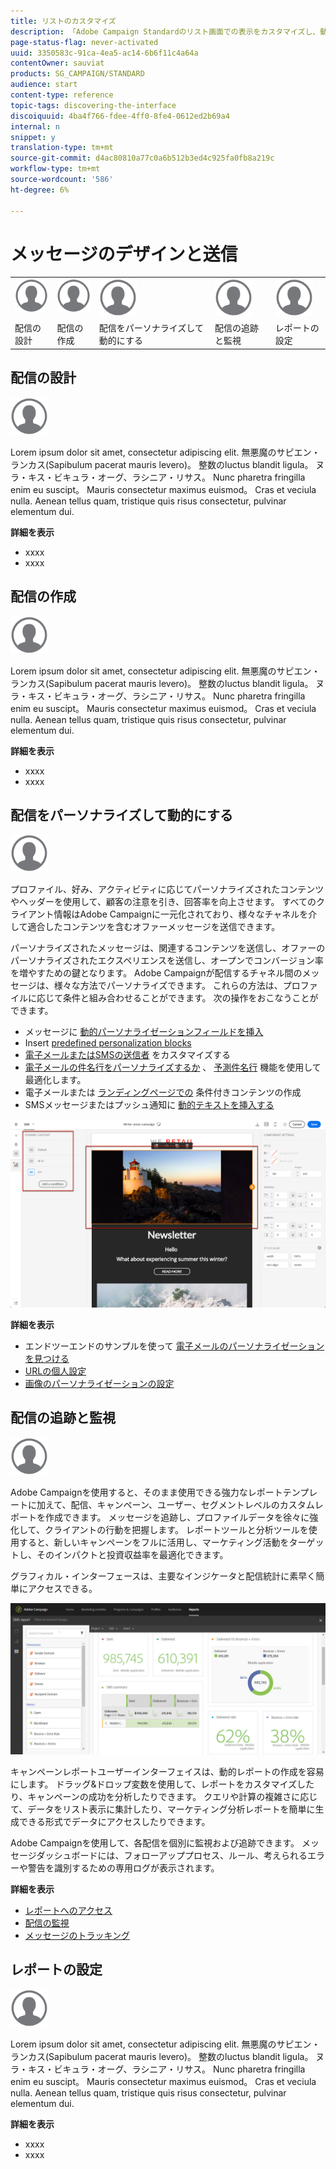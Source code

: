 ```yaml
---
title: リストのカスタマイズ
description: 「Adobe Campaign Standardのリスト画面での表示をカスタマイズし、動作をカスタマイズする方法：要素の並べ替え、フィルタリング、削除または複製を行う方法について説明します。 リスト画面には、1つまたは複数の特定のリソースの要素が表示されます。」
page-status-flag: never-activated
uuid: 3350583c-91ca-4ea5-ac14-6b6f11c4a64a
contentOwner: sauviat
products: SG_CAMPAIGN/STANDARD
audience: start
content-type: reference
topic-tags: discovering-the-interface
discoiquuid: 4ba4f766-fdee-4ff0-8fe4-0612ed2b69a4
internal: n
snippet: y
translation-type: tm+mt
source-git-commit: d4ac80810a77c0a6b512b3ed4c925fa0fb8a219c
workflow-type: tm+mt
source-wordcount: '586'
ht-degree: 6%

---
```



# メッセージのデザインと送信

<table>
<tr>
    <td valign="top">
        <a href="../../start/using/work-with-audiences.md"><img width="60px" alt="conditions" src="assets/icon_profile.svg"/></a>
    </td>
    <td valign="top">
        <a href="../../api/using/creating-a-service.md"><img width="60px" alt="conditions" src="assets/icon_profile.svg"/></a>
    </td>
    <td valign="top">
        <a href="../../api/using/interacting-with-custom-resources.md"><img width="60px" alt="conditions" src="assets/icon_profile.svg"/></a>
    </td>
    <td valign="top">
        <a href="../../api/using/interacting-with-marketing-history.md"><img width="60px" alt="conditions" src="assets/icon_profile.svg"/></a>
    </td>
    <td valign="top">
        <a href="../../api/using/interacting-with-marketing-history.md"><img width="60px" alt="conditions" src="assets/icon_profile.svg"/></a>
    </td>
</tr>
<tr>
<td>配信の設計</td>
<td>配信の作成</td>
<td>配信をパーソナライズして動的にする</td>
<td>配信の追跡と監視</td>
<td>レポートの設定</td>
</tr>
</table>

## 配信の設計

<img width="60px" alt="conditions" src="assets/icon_profile.svg"/>

Lorem ipsum dolor sit amet, consectetur adipiscing elit. 無悪魔のサピエン・ランカス(Sapibulum pacerat mauris levero)。 整数のluctus blandit ligula。 ヌラ・キス・ビキュラ・オーグ、ラシニア・リサス。 Nunc pharetra fringilla enim eu suscipt。 Mauris consectetur maximus euismod。 Cras et veciula nulla. Aenean tellus quam, tristique quis risus consectetur, pulvinar elementum dui.

**詳細を表示**

* xxxx
* xxxx

## 配信の作成

<img width="60px" alt="conditions" src="assets/icon_profile.svg"/>

Lorem ipsum dolor sit amet, consectetur adipiscing elit. 無悪魔のサピエン・ランカス(Sapibulum pacerat mauris levero)。 整数のluctus blandit ligula。 ヌラ・キス・ビキュラ・オーグ、ラシニア・リサス。 Nunc pharetra fringilla enim eu suscipt。 Mauris consectetur maximus euismod。 Cras et veciula nulla. Aenean tellus quam, tristique quis risus consectetur, pulvinar elementum dui.

**詳細を表示**

* xxxx
* xxxx

## 配信をパーソナライズして動的にする

<img width="60px" alt="conditions" src="assets/icon_profile.svg"/>

プロファイル、好み、アクティビティに応じてパーソナライズされたコンテンツやヘッダーを使用して、顧客の注意を引き、回答率を向上させます。 すべてのクライアント情報はAdobe Campaignに一元化されており、様々なチャネルを介して適合したコンテンツを含むオファーメッセージを送信できます。

パーソナライズされたメッセージは、関連するコンテンツを送信し、オファーのパーソナライズされたエクスペリエンスを送信し、オープンでコンバージョン率を増やすための鍵となります。 Adobe Campaignが配信するチャネル間のメッセージは、様々な方法でパーソナライズできます。 これらの方法は、プロファイルに応じて条件と組み合わせることができます。 次の操作をおこなうことができます。

* メッセージに [動的パーソナライゼーションフィールドを挿入](../../designing/using/personalization.md#inserting-a-personalization-field)
* Insert [predefined personalization blocks](../../designing/using/personalization.md#adding-a-content-block)
* [電子メールまたはSMSの送信者](../../designing/using/subject-line.md) をカスタマイズする
* [電子メールの件名行をパーソナライズするか](../../designing/using/subject-line.md) 、 [予測件名行](../../designing/using/subject-line.md#subject-line) 機能を使用して最適化します。
* 電子メールまたは [ランディングページでの](../../designing/using/personalization.md#defining-dynamic-content-in-an-email) 条件付きコンテンツの作成 [](../../channels/using/designing-a-landing-page.md#defining-dynamic-content-in-a-landing-page)
* SMSメッセージまたはプッシュ通知に [動的テキストを挿入する](../../channels/using/defining-dynamic-text.md)

![](assets/delivery_content_43.png)

**詳細を表示**

* エンドツーエンドのサンプルを使って [電子メールのパーソナライゼーションを見つける](../../designing/using/personalization.md#example-email-personalization)
* [URLの個人設定](../../designing/using/personalization.md#personalizing-urls)
* [画像のパーソナライゼーションの設定](../../designing/using/personalization.md#personalizing-an-image-source)

## 配信の追跡と監視

<img width="60px" alt="conditions" src="assets/icon_profile.svg"/>

Adobe Campaignを使用すると、そのまま使用できる強力なレポートテンプレートに加えて、配信、キャンペーン、ユーザー、セグメントレベルのカスタムレポートを作成できます。 メッセージを追跡し、プロファイルデータを徐々に強化して、クライアントの行動を把握します。 レポートツールと分析ツールを使用すると、新しいキャンペーンをフルに活用し、マーケティング活動をターゲットし、そのインパクトと投資収益率を最適化できます。

グラフィカル・インターフェースは、主要なインジケータと配信統計に素早く簡単にアクセスできる。

![](assets/dynamic_report_intro.png)

キャンペーンレポートユーザーインターフェイスは、動的レポートの作成を容易にします。 ドラッグ&amp;ドロップ変数を使用して、レポートをカスタマイズしたり、キャンペーンの成功を分析したりできます。 クエリや計算の複雑さに応じて、データをリスト表示に集計したり、マーケティング分析レポートを簡単に生成できる形式でデータにアクセスしたりできます。

Adobe Campaignを使用して、各配信を個別に監視および追跡できます。 メッセージダッシュボードには、フォローアッププロセス、ルール、考えられるエラーや警告を識別するための専用ログが表示されます。


**詳細を表示**

* [レポートへのアクセス](../../reporting/using/about-dynamic-reports.md)
* [配信の監視](../../sending/using/monitoring-a-delivery.md)
* [メッセージのトラッキング](../../sending/using/tracking-messages.md)

## レポートの設定

<img width="60px" alt="conditions" src="assets/icon_profile.svg"/>

Lorem ipsum dolor sit amet, consectetur adipiscing elit. 無悪魔のサピエン・ランカス(Sapibulum pacerat mauris levero)。 整数のluctus blandit ligula。 ヌラ・キス・ビキュラ・オーグ、ラシニア・リサス。 Nunc pharetra fringilla enim eu suscipt。 Mauris consectetur maximus euismod。 Cras et veciula nulla. Aenean tellus quam, tristique quis risus consectetur, pulvinar elementum dui.

**詳細を表示**

* xxxx
* xxxx
